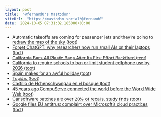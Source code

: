 ```yaml
---
layout: post
title:  "@fernand0's Mastodon"
siteUrl:  "https://mastodon.social/@fernand0"
date:  2024-10-05 07:31:32.185000+00:00
---
```

*  [Automatic takeoffs are coming for passenger jets and they’re going to redraw the map of the sky ](https://edition.cnn.com/travel/embraer-e2-enhanced-takeoff-system/index.htm) ([toot](https://mastodon.social/@fernand0/113253645823626695))
*  [Forget ChatGPT: why researchers now run small AIs on their laptops ](https://www.nature.com/articles/d41586-024-02998-) ([toot](https://mastodon.social/@fernand0/113252906266441858))
*  [California Bans All Plastic Bags After Its First Effort Backfired ](https://www.nytimes.com/2024/09/23/us/california-plastic-bags-ban.htm) ([toot](https://mastodon.social/@fernand0/113252161515993823))
*  [California to require schools to ban or limit student cellphone use by 2026 ](https://eu.usatoday.com/story/news/education/2024/09/24/california-school-cellphone-ban/75368143007) ([toot](https://mastodon.social/@fernand0/113250309894034690))
*  [Spain makes for an awful holiday ](https://www.spectator.co.uk/article/spain-makes-for-an-awful-holiday) ([toot](https://mastodon.social/@fernand0/113250030473286885))
*  [Tupida. ](https://avecesunafoto.wordpress.com/2024/10/04/tupida) ([toot](https://mastodon.social/@fernand0/113249910600985081))
*  [Castillo de Hohenschwangau en el bosque ](https://www.flickr.com/photos/fernand0/54029481308) ([toot](https://mastodon.social/@fernand0/113249818974720360))
*  [45 years ago CompuServe connected the world before the World Wide Web ](https://www.wosu.org/2024-09-24/45-years-ago-compuserve-connected-the-world-before-the-world-wide-we) ([toot](https://mastodon.social/@fernand0/113249758461737843))
*  [Car software patches are over 20% of recalls, study finds ](https://arstechnica.com/cars/2024/09/more-than-20-of-vehicle-recalls-are-software-fixes-now) ([toot](https://mastodon.social/@fernand0/113249674385549011))
*  [Google files EU antitrust complaint over Microsoft’s cloud practices ](https://www.theverge.com/2024/9/25/24253990/google-eu-complaint-microsoft-cloud-azure-practice) ([toot](https://mastodon.social/@fernand0/113248875770049821))
